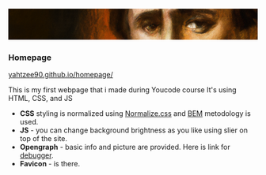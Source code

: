 ![I see you!](img/landscape.png)
### Homepage
[yahtzee90.github.io/homepage/](https://yahtzee90.github.io/homepage/)

This is my first webpage that i made during Youcode course 
It's using HTML, CSS, and JS

- **CSS** styling is normalized using [Normalize.css](https://necolas.github.io/normalize.css/) and [BEM](https://getbem.com/) metodology is used.
- **JS** - you can change background brightness as you like using slier on top of the site.
- **Opengraph** - basic info and picture are provided. Here is link for [debugger](https://developers.facebook.com/tools/debug/?q=https%3A%2F%2Fyahtzee90.github.io%2Fhomepage%2F).
- **Favicon** - is there.
